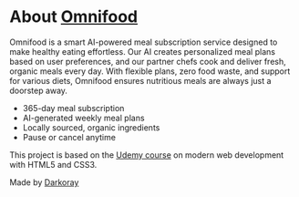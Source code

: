 # About [Omnifood](https://darkoray.github.io/Omnifood-Project/)

Omnifood is a smart AI-powered meal subscription service designed to make healthy eating effortless. Our AI creates personalized meal plans based on user preferences, and our partner chefs cook and deliver fresh, organic meals every day. With flexible plans, zero food waste, and support for various diets, Omnifood ensures nutritious meals are always just a doorstep away.

* 365-day meal subscription
* AI-generated weekly meal plans
* Locally sourced, organic ingredients
* Pause or cancel anytime

This project is based on the [Udemy course](https://www.udemy.com/course/design-and-develop-a-killer-website-with-html5-and-css3/) on modern web development with HTML5 and CSS3.

Made by [Darkoray](https://github.com/Darkoray)
